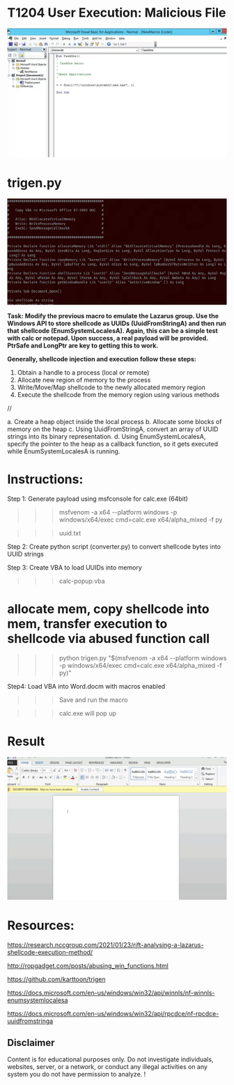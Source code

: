 # T1204 User Execution: Malicious File
<div align="center">
  <img alt="Picture" src="https://github.com/m-aze/rebl-rebel/blob/main/t1204/materials/example.gif" width="700"/>
</div>

# trigen.py
<img alt="Picture" src="https://github.com/m-aze/rebl-rebel/blob/main/t1204/materials/5f6f1f6a05a17e7397c6d7fe2fe44be2.png" width="600"/>

**Task: Modify the previous macro to emulate the Lazarus group. Use the Windows API to store shellcode as UUIDs (UuidFromStringA) and then run that shellcode (EnumSystemLocalesA). Again, this can be a simple test with calc or notepad. Upon success, a real payload will be provided. PtrSafe and LongPtr are key to getting this to work.**


**Generally, shellcode injection and execution follow these steps:**
1. Obtain a handle to a process (local or remote)
2. Allocate new region of memory to the process
3. Write/Move/Map shellcode to the newly allocated memory region
4. Execute the shellcode from the memory region using various methods

//

a. Create a heap object inside the local process
b. Allocate some blocks of memory on the heap
c. Using UuidFromStringA, convert an array of UUID strings into its binary representation.
d. Using EnumSystemLocalesA, specify the pointer to the heap as a callback function, so it gets executed while EnumSystemLocalesA is running.


# Instructions:

Step 1: Generate payload using msfconsole for calc.exe (64bit)

>>> msfvenom -a x64 --platform windows -p windows/x64/exec cmd=calc.exe x64/alpha_mixed -f py

>>> uuid.txt

Step 2: Create python script (converter.py) to convert shellcode bytes into UUID strings

Step 3: Create VBA to load UUIDs into memory

>>> calc-popup.vba

# allocate mem, copy shellcode into mem, transfer execution to shellcode via abused function call

>>> python trigen.py "$(msfvenom -a x64 --platform windows -p windows/x64/exec cmd=calc.exe x64/alpha_mixed -f py)"

Step4: Load VBA into Word.docm with macros enabled

>>> Save and run the macro

>>> calc.exe will pop up

# Result
<img alt="Picture" src="https://github.com/m-aze/rebl-rebel/blob/main/t1204/materials/example2.gif" width="600"/>


# Resources:


https://research.nccgroup.com/2021/01/23/rift-analysing-a-lazarus-shellcode-execution-method/

http://ropgadget.com/posts/abusing_win_functions.html

https://github.com/karttoon/trigen

https://docs.microsoft.com/en-us/windows/win32/api/winnls/nf-winnls-enumsystemlocalesa

https://docs.microsoft.com/en-us/windows/win32/api/rpcdce/nf-rpcdce-uuidfromstringa

## Disclaimer
Content is for educational purposes only. Do not investigate individuals, websites, server, or a network, or conduct any illegal activities on any system you do not have permission to analyze. !
